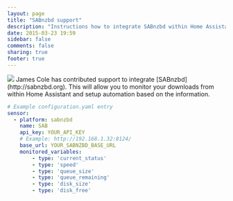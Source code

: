 ```yaml
---
layout: page
title: "SABnzbd support"
description: "Instructions how to integrate SABnzbd within Home Assistant."
date: 2015-03-23 19:59
sidebar: false
comments: false
sharing: true
footer: true
---
```


<img src='/images/supported_brands/sabnzbd.png' class='brand pull-right' />
James Cole has contributed support to integrate [SABnzbd](http://sabnzbd.org). This will allow you to monitor your downloads from within Home Assistant and setup automation based on the information.

```yaml
# Example configuration.yaml entry
sensor:
  - platform: sabnzbd
    name: SAB
    api_key: YOUR_API_KEY
    # Example: http://192.168.1.32:8124/
    base_url: YOUR_SABNZBD_BASE_URL
    monitored_variables:
        - type: 'current_status'
        - type: 'speed'
        - type: 'queue_size'
        - type: 'queue_remaining'
        - type: 'disk_size'
        - type: 'disk_free'
```

